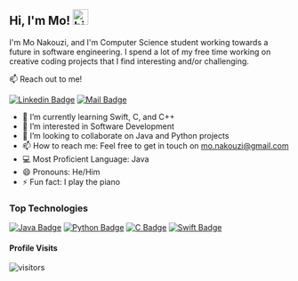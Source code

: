 ## Hi, I'm Mo! <img src="https://user-images.githubusercontent.com/1303154/88677602-1635ba80-d120-11ea-84d8-d263ba5fc3c0.gif" width="28px" height="28px" alt="hi">

I'm Mo Nakouzi, and I'm Computer Science student working towards a future in software engineering. I spend a lot of my free time working on creative coding projects that I find interesting and/or challenging.

📫 Reach out to me!

[![Linkedin Badge](https://img.shields.io/badge/-MoNakouzi-0e76a8?style=flat&labelColor=0e76a8&logo=linkedin&logoColor=white)](https://www.linkedin.com/in/mnakouzi/) [![Mail Badge](https://img.shields.io/badge/-MoNakouzi-c0392b?style=flat&labelColor=c0392b&logo=gmail&logoColor=white)](mailto:mo.nakouzi03@gmail.com)

- 🧠 I’m currently learning Swift, C, and C++
- 🧐 I’m interested in Software Development
- 🤝 I’m looking to collaborate on Java and Python projects
- 📫 How to reach me: Feel free to get in touch on mo.nakouzi@gmail.com
- 💻 Most Proficient Language: Java
- 😄 Pronouns: He/Him
- ⚡ Fun fact: I play the piano

### Top Technologies

<!-- TODO: Make Badges link you to portfolio projects in said language (Instead of #) -->

[![Java Badge](https://img.shields.io/badge/-Java-f89820?style=for-the-badge&labelColor=black&logo=data%3Aimage%2Fpng%3Bbase64%2CiVBORw0KGgoAAAANSUhEUgAAADAAAAAwCAMAAABg3Am1AAAC7lBMVEUAAAAAAP8AgP%2F%2FgAAAVar%2FVVUAgL8AZsz%2FMzMAVdUkbbb%2FSST%2FQEAcccb%2FOTkaZswXXbkVar8UYsTrOzvtSTfuRDMQYL8PacPwPDwOY8bxRzkba7waZr%2FyQDMYYcIXaMXzRjoVar8UZsIUYsT2QjkSZL%2F2QDcSYcERZsT3RDMZY733QDgXZMEXYsP4RDUWZr0VY78VZ8HxRTcUZbzyQzYUYr7yRjMTZMHzRDjzQTUXY7%2FzRjQXZsEWZML0Qzf0QTYVZb%2F1RDQUZsIUZL71QTcUZ78TZcATY8IXZr4XZL%2F2QzYWY77yQTQVZr8VZ8EXZ74XZb8WZMAWZsEWZb70QzUVZcAVZMH1QTcUZr4UZb%2F1QzYUY8D1QTgXZL71RDcWZr8WZcD2QjYWZMEVZL8VZsAVZcHzRDUUY78UZb8UZMD0RDb0QzUWZL8WY8AWZcD0QjcWZMEVZcH1RDcVZMEUZr8UZcD1RDX1QzYWZb%2FzRDXzQzXzQzcVZr8VZcAVZsAVZcEUZL8UZsH0QjcWZMAWZsAVZcH1RDUUZsD1QzUUZMHzRDYWZcAWZMAVZL8VZMEVZb%2F0RDYUZcAUZsAUZcEWZL%2F0RDX0QzcUZcEWZb%2FzQzYWZsAVZb%2F0Qzb0RDUVZL8UZsAWZb8WZcAVZcD0QzUVZcD0QjYVZcD1RDYVZcAUZcAUZcEWZcAVZMAVZcAVZcEVZcD0Qzf0RDb0QzUUZcAWZcD0QzYVZcAVZcEVZMD0QzYVZcAVZcEVZMD0QzYVZcEVZcAVZsAVZcAVZcAVZcAVZcAWZcD0QzYVZcD0QjcVZsD0QzYVZcAVZcD1RDYVZsAVZcAVZcD0QzYUZcD0QzYWZcAVZsD0QzYVZcAVZMD0QzYVZcD0QzYVZcD0QjYVZcD0Qzb0Qzb0QzYVZcD0RDYVZcAVZcD0QzYVZcAVZcAVZcAVZcD0QzYVZcAVZcD0QzYWZcD0QzYVZcAVZcD0QzYVZcAVZcD0QzYVZcD0Qzb%2F%2F%2F%2Fe%2B%2BHAAAAA93RSTlMAAQICAwMEBQUGBwcICQkKCwwNDQ4PEBEREhITFBQVFhYYGRobHBwdHh4fICEiIiMkJSUmJicoKSkrLCwtLi4vMDEyMzM0NTY3ODk7Ozw%2BQ0RFRkdISUpKS0xMTU5PT1BRUVJUVVZWWFhZWltcXV1dXmJiY2RlZWdoaWprbG1ub3BzdHV2d3x9fX%2BAgYKEh4iIiYqLjI%2BRl5iYmZycnqCjpKanp6mpqqqrr7CxsrO0tra5uru9vb7AwcHDxMvLzM3Oz9DR0tXV19fY2Nna293e39%2Fg4OHi4%2BXn5%2Bnp6urr6%2Bzt7u7v8PDx8vP09fb39%2Fn5%2Bvz8%2Ff7%2BsJMSKwAAAmhJREFUeNrc0jOAq0EUBeDzbNu2bdu2bdu2bdu2bZtrm%2Fd0cdJE87f7lcMrJGzlodEYrTc2zoImuf%2BshhZJLnIGNEi2lzGloC7tCXKflvhvkV%2FyIU2P7cfqQ0HVd2RIgyzLPXgkJxQ09SIju9Z5zZg5UFHmFxkzqIwHQ%2FpDySWSs3GEHA4lBePJXUgZzudQU5kMyYmi5GuoSfKd94A0IWRbqFlJ%2F%2FTANvIa1KR9yenG2SNrQU11n9dJgNHkYihq7dUbSPKPk6Gq5uWUgOefbHCnydL9FzZ0Sg0Ub4S%2Bn5rCoPnxN9fbw7HsN0XirJtpJ2RFkXbji2UsskdCS8KhVmIQ%2BOTKlQvHT1%2B5%2F%2BJbmAQOBZDolcyFYx3P%2FBebwKdHV1WD0U1ZCqeKjBg3ZOjgji1qZIJVjmDpCWfSnZbxiWCWZ4A59C3yIjmc6SkiX8%2Fv3rHj4JWPsRI0PzHQK%2Fp3PTiVeNqTOLH6trNzCvQLPloMLlUZO3PZ%2BvVLpnTIC4OK80rDtUnBpwoBifLWnXhofy64lrR24wLwFpFgb3NcP1vAhRx7vMX7XKeRH8Xi9%2BEuiWCQf3MiOPJI5EZGGFQaOHPZvCmdKliPDZOWcOSbiH4XnDCF5Xs%2B3sLuF487QGfsn5LprcEOEeBUsk3u2fH%2B%2BwEroDZsOoRaD0Ec%2F%2BXRoyvnzj0Hs58viQZGnv8qHB5XTeiev%2FvguRuPvj85f2DLsomFtixAUYcVT91wRbQ6J7qQTsP2rwdwpw320Pr%2BzpIIV0NdXQOPsLzeNZe%2Bf1wbz4Q3%2Bhh149uX7Tlz%2FcnHG0d3LWn05WcYdgAAYyEqyJWsSIwAAAAASUVORK5CYII%3D&logoColor=f89820)](#) 
[![Python Badge](https://img.shields.io/badge/-Python-1d80d1?style=for-the-badge&labelColor=black&logo=python&logoColor=1d80d1)](#) 
[![C Badge](https://img.shields.io/badge/-C-bb15ed?style=for-the-badge&labelColor=black&logo=C&logoColor=bb15ed)](#)
[![Swift Badge](https://img.shields.io/badge/-Swift-f55b18?style=for-the-badge&labelColor=black&logo=Swift&logoColor=f55b18)](#)


#### Profile Visits
![visitors](https://visitor-badge.glitch.me/badge?page_id=monakouzi.monakouzi&left_color=blue&right_color=black)


<!-- <details>
<summary>
More about me
</summary>

<br>

I enjoy working with motivated teams on large projects, so we all learn from one another.

#### Github stats
[![Anurag's GitHub stats](https://github-readme-stats.vercel.app/api?username=monakouzi&hide=prs&theme=tokyonight)](https://github.com/anuraghazra/github-readme-stats)

</details> -->
